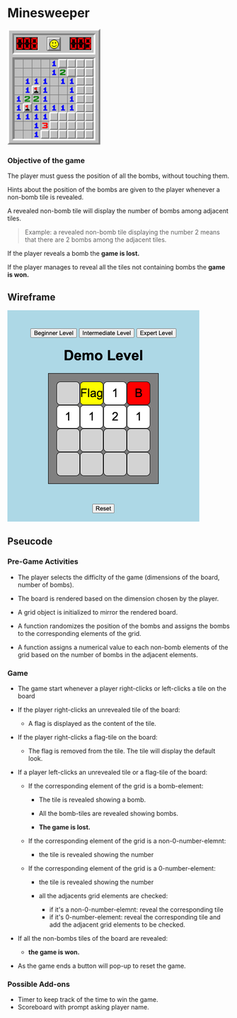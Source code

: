 # Minesweeper

![Screenshot of the classic Minesweeper board](/resources/classicMinesweeper.png)

### Objective of the game

The player must guess the position of all the bombs, without touching them.

Hints about the position of the bombs are given to the player whenever a non-bomb tile is revealed.

A revealed non-bomb tile will display the number of bombs among adjacent tiles.

> Example: a revealed non-bomb tile displaying the number 2 means that there are 2 bombs among the adjacent tiles.

If the player reveals a bomb the **game is lost.**

If the player manages to reveal all the tiles not containing bombs the **game is won.**

## Wireframe

![Screenshot of a concept design for the game](/resources/concept.png)

## Pseucode

### Pre-Game Activities

- The player selects the difficlty of the game (dimensions of the board, number of bombs).

- The board is rendered based on the dimension chosen by the player.

- A grid object is initialized to mirror the rendered board.

- A function randomizes the position of the bombs and assigns the bombs to the corresponding elements of the grid.

- A function assigns a numerical value to each non-bomb elements of the grid based on the number of bombs in the adjacent elements.

### Game

- The game start whenever a player right-clicks or left-clicks a tile on the board


- If the player right-clicks an unrevealed tile of the board:

    - A flag is displayed as the content of the tile.

    
- If the player right-clicks a flag-tile on the board:

    - The flag is removed from the tile. The tile will display the default look.

    
- If a player left-clicks an unrevealed tile or a flag-tile of the board:

    - If the corresponding element of the grid is a bomb-element:

        - The tile is revealed showing a bomb.

        - All the bomb-tiles are revealed showing bombs.

        - **The game is lost.**

    - If the corresponding element of the grid is a non-0-number-elemnt:

        - the tile is revealed showing the number

    - If the corresponding element of the grid is a 0-number-element:

        - the tile is revealed showing the number

        - all the adjacents grid elements are checked:
            - if it's a non-0-number-elemnt: reveal the corresponding tile
            - if it's 0-number-element: reveal the corresponding tile and add the adjacent grid elements to be checked.


- If all the non-bombs tiles of the board are revealed:

    - **the game is won.**

- As the game ends a button will pop-up to reset the game.

### Possible Add-ons

- Timer to keep track of the time to win the game.
- Scoreboard with prompt asking player name.